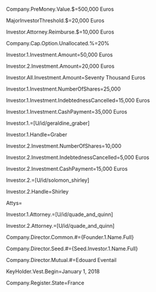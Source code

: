 Company.PreMoney.Value.$=500,000 Euros

MajorInvestorThreshold.$=20,000 Euros

Investor.Attorney.Reimburse.$=10,000 Euros

Company.Cap.Option.Unallocated.%=20%

Investor.1.Investment.Amount=50,000 Euros

Investor.2.Investment.Amount=20,000 Euros

Investor.All.Investment.Amount=Seventy Thousand Euros

Investor.1.Investment.NumberOfShares=25,000

Investor.1.Investment.IndebtednessCancelled=15,000 Euros

Investor.1.Investment.CashPayment=35,000 Euros

Investor.1.=[U/id/geraldine_graber]

Investor.1.Handle=Graber


Investor.2.Investment.NumberOfShares=10,000

Investor.2.Investment.IndebtednessCancelled=5,000 Euros

Investor.2.Investment.CashPayment=15,000 Euros

Investor.2.=[U/id/solomon_shirley]

Investor.2.Handle=Shirley

Attys=</i>

Investor.1.Attorney.=[U/id/quade_and_quinn]

Investor.2.Attorney.=[U/id/quade_and_quinn]

Company.Director.Common.#={Founder.1.Name.Full}

Company.Director.Seed.#={Seed.Investor.1.Name.Full}

Company.Director.Mutual.#=Edouard Eventail

KeyHolder.Vest.Begin=January 1, 2018

Company.Register.State=France